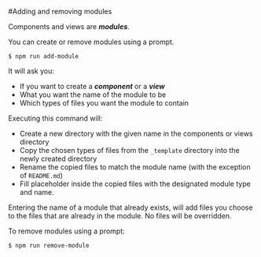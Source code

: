 #Adding and removing modules

Components and views are ***modules***.

You can create or remove modules using a prompt.

	$ npm run add-module

It will ask you:

* If you want to create a ***component*** or a ***view***
* What you want the name of the module to be
* Which types of files you want the module to contain

Executing this command will:

* Create a new directory with the given name in the components or views directory
* Copy the chosen types of files from the `_template` directory into the newly created directory
* Rename the copied files to match the module name (with the exception of `README.md`)
* Fill placeholder inside the copied files with the designated module type and name.

Entering the name of a module that already exists, will add files you choose to the
files that are already in the module. No files will be overridden.
 
To remove modules using a prompt:
	
	$ npm run remove-module